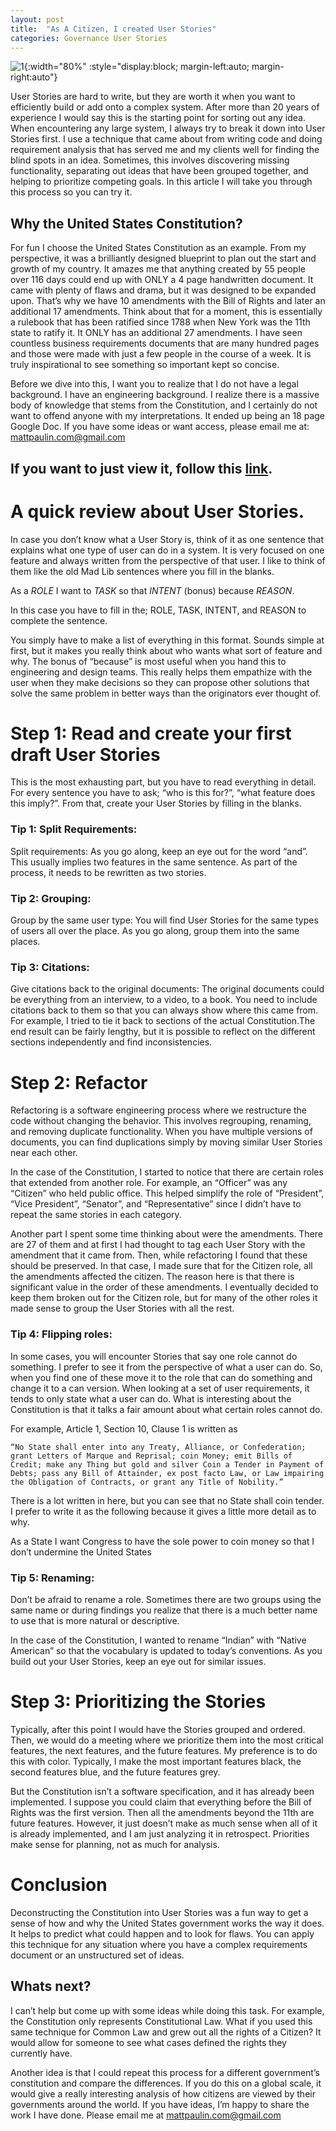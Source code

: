 ```yaml
---
layout: post
title:  "As A Citizen, I created User Stories"
categories: Governance User Stories
---
```

![1](/assets/images/userstorymachine.png){:width="80%" :style="display:block; margin-left:auto; margin-right:auto"}

User Stories are hard to write, but they are worth it when you want to efficiently build or add onto a complex system. After more than 20 years of experience I would say this is the starting point for sorting out any idea. When encountering any large system, I always try to break it down into User Stories first. I use a technique that came about from writing code and doing requirement analysis that has served me and my clients well for finding the blind spots in an idea. Sometimes, this involves discovering missing functionality, separating out ideas that have been grouped together, and helping to prioritize competing goals. In this article I will take you through this process so you can try it.


## Why the United States Constitution?
For fun I choose the United States Constitution as an example. From my perspective, it was a brilliantly designed blueprint to plan out the start and growth of my country. It amazes me that anything created by 55 people over 116 days could end up with ONLY a 4 page handwritten document. It came with plenty of flaws and drama, but it was designed to be expanded upon. That’s why we have 10 amendments with the Bill of Rights and later an additional 17 amendments. Think about that for a moment, this is essentially a rulebook that has been ratified since 1788 when New York was the 11th state to ratify it. It ONLY has an additional 27 amendments. I have seen countless business requirements documents that are many hundred pages and those were made with just a few people in the course of a week. It is truly inspirational to see something so important kept so concise.


Before we dive into this, I want you to realize that I do not have a legal background. I have an engineering background. I realize there is a massive body of knowledge that stems from the Constitution, and I certainly do not want to offend anyone with my interpretations. It ended up being an 18 page Google Doc. If you have some ideas or want access, please email me at: mattpaulin.com@gmail.com

## If you want to just view it, follow this [link](https://goo.gl/5QmaQL).

# A quick review about User Stories.
In case you don’t know what a User Story is, think of it as one sentence that explains what one type of user can do in a system. It is very focused on one feature and always written from the perspective of that user.
I like to think of them like the old Mad Lib sentences where you fill in the blanks.

As a *ROLE* I want to *TASK* so that *INTENT* (bonus) because *REASON*.

In this case you have to fill in the; ROLE, TASK, INTENT, and REASON to complete the sentence.

You simply have to make a list of everything in this format. Sounds simple at first, but it makes you really think about who wants what sort of feature and why. The bonus of “because” is most useful when you hand this to engineering and design teams. This really helps them empathize with the user when they make decisions so they can propose other solutions that solve the same problem in better ways than the originators ever thought of.


# Step 1: Read and create your first draft User Stories
This is the most exhausting part, but you have to read everything in detail. For every sentence you have to ask; “who is this for?”, “what feature does this imply?”. From that, create your User Stories by filling in the blanks.

### Tip 1: Split Requirements:
Split requirements: As you go along, keep an eye out for the word “and”. This usually implies two features in the same sentence. As part of the process, it needs to be rewritten as two stories.

### Tip 2: Grouping:
Group by the same user type: You will find User Stories for the same types of users all over the place. As you go along, group them into the same places.

### Tip 3: Citations:
Give citations back to the original documents: The original documents could be everything from an interview, to a video, to a book. You need to include citations back to them so that you can always show where this came from. For example, I tried to tie it back to sections of the actual Constitution.The end result can be fairly lengthy, but it is possible to reflect on the different sections independently and find inconsistencies.

# Step 2: Refactor
Refactoring is a software engineering process where we restructure the code without changing the behavior. This involves regrouping, renaming, and removing duplicate functionality. When you have multiple versions of documents, you can find duplications simply by moving similar User Stories near each other.


In the case of the Constitution, I started to notice that there are certain roles that extended from another role. For example, an “Officer” was any “Citizen” who held public office. This helped simplify the role of “President”, “Vice President”, “Senator”, and “Representative” since I didn’t have to repeat the same stories in each category.


Another part I spent some time thinking about were the amendments. There are 27 of them and at first I had thought to tag each User Story with the amendment that it came from. Then, while refactoring I found that these should be preserved. In that case, I made sure that for the Citizen role, all the amendments affected the citizen. The reason here is that there is significant value in the order of these amendments. I eventually decided to keep them broken out for the Citizen role, but for many of the other roles it made sense to group the User Stories with all the rest.

### Tip 4: Flipping roles:
In some cases, you will encounter Stories that say one role cannot do something. I prefer to see it from the perspective of what a user can do. So, when you find one of these move it to the role that can do something and change it to a can version. When looking at a set of user requirements, it tends to only state what a user can do. What is interesting about the Constitution is that it talks a fair amount about what certain roles cannot do.


For example, Article 1, Section 10, Clause 1 is written as


`“No State shall enter into any Treaty, Alliance, or Confederation; grant Letters of Marque and Reprisal; coin Money; emit Bills of Credit; make any Thing but gold and silver Coin a Tender in Payment of Debts; pass any Bill of Attainder, ex post facto Law, or Law impairing the Obligation of Contracts, or grant any Title of Nobility.”`

There is a lot written in here, but you can see that no State shall coin tender. I prefer to write it as the following because it gives a little more detail as to why.

As a State I want Congress to have the sole power to coin money so that I don’t undermine the United States

### Tip 5: Renaming:
Don’t be afraid to rename a role. Sometimes there are two groups using the same name or during findings you realize that there is a much better name to use that is more natural or descriptive.

In the case of the Constitution, I wanted to rename “Indian” with “Native American” so that the vocabulary is updated to today’s conventions. As you build out your User Stories, keep an eye out for similar issues.

# Step 3: Prioritizing the Stories
Typically, after this point I would have the Stories grouped and ordered. Then, we would do a meeting where we prioritize them into the most critical features, the next features, and the future features.  My preference is to do this with color. Typically, I make the most important features black, the second features blue, and the future features grey.

But the Constitution isn’t a software specification, and it has already been implemented. I suppose you could claim that everything before the Bill of Rights was the first version. Then all the amendments beyond the 11th are future features. However, it just doesn’t make as much sense when all of it is already implemented, and I am just analyzing it in retrospect. Priorities make sense for planning, not as much for analysis.

# Conclusion
Deconstructing the Constitution into User Stories was a fun way to get a sense of how and why the United States government works the way it does. It helps to predict what could happen and to look for flaws. You can apply this technique for any situation where you have a complex requirements document or an unstructured set of ideas.

## Whats next?
I can’t help but come up with some ideas while doing this task. For example, the Constitution only represents Constitutional Law. What if you used this same technique for Common Law and grew out all the rights of a Citizen? It would allow for someone to see what cases defined the rights they currently have.


Another idea is that I could repeat this process for a different government’s constitution and compare the differences. If you do this on a global scale, it would give a really interesting analysis of how citizens are viewed by their governments around the world.
If you have ideas, I’m happy to share the work I have done. Please email me at mattpaulin.com@gmail.com
